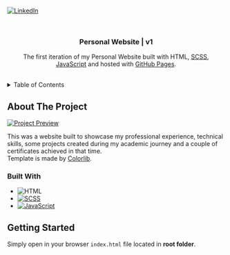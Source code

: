 <!-- PROJECT SHIELDS -->

[![LinkedIn][linkedin-shield]][linkedin-url]

<!-- PROJECT LOGO -->
<br />
<div align="center">
  <h3 align="center">Personal Website | v1</h3>

  <p align="center">
    The first iteration of my Personal Website built with HTML, <a href="https://sass-lang.com/" target="_blank">SCSS</a>, <a href="https://www.javascript.com/" target="_blank">JavaScript</a> and hosted with <a href="https://pages.github.com/" target="_blank">GitHub Pages</a>.
    <br />
    <br />
  </p>
</div>

<!-- TABLE OF CONTENTS -->
<details>
  <summary>Table of Contents</summary>

  <ol>
    <li>
      <a href="#about-the-project">About The Project</a>
      <ul>
        <li><a href="#built-with">Built With</a></li>
      </ul>
    </li>
    <li>
      <a href="#getting-started">Getting Started</a>
    </li>
  </ol>
</details>

<!-- ABOUT THE PROJECT -->

## About The Project

[![Project Preview][project-preview]][project-url]

<p>This was a website built to showcase my professional experience, technical skills, some projects created during my academic journey and a couple of certificates achieved in that time.
<br />Template is made by <a href="https://colorlib.com/" target="_blank">Colorlib</a>.
</p>

<!-- BUILT WITH -->

### Built With

- ![HTML][HTML]
- [![SCSS][SCSS]][SCSS-url]
- [![JavaScript][JavaScript]][JavaScript-url]

<!-- GETTING STARTED -->

## Getting Started

Simply open in your browser `index.html` file located in <b>root folder</b>.

<!-- MARKDOWN LINKS & IMAGES -->

[linkedin-shield]: https://img.shields.io/badge/-LinkedIn-black.svg?style=for-the-badge&logo=linkedin&colorB=555
[linkedin-url]: https://www.linkedin.com/in/rbalreira/
[project-preview]: images/project-preview.gif
[project-url]: https://rbalreira.github.io/personal-website-v1/
[HTML]: https://img.shields.io/badge/HTML5-E34F26?style=flat-square&logo=HTML5&logoColor=white
[SCSS]: https://img.shields.io/badge/Sass-CC6699?style=flat-square&logo=Sass&logoColor=white
[SCSS-url]: https://sass-lang.com/
[JavaScript]: https://shields.io/badge/JavaScript-F7DF1E?logo=JavaScript&logoColor=000&style=flat-square
[JavaScript-url]: https://www.javascript.com/
